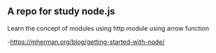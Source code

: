 
## A repo for study node.js

 Learn the concept of modules
 using http module
 using arrow function

-https://mherman.org/blog/getting-started-with-node/
